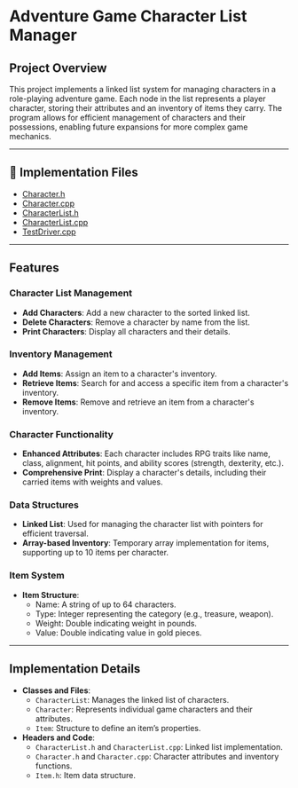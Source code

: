# Adventure Game Character List Manager

## Project Overview
This project implements a linked list system for managing characters in a role-playing adventure game. Each node in the list represents a player character, storing their attributes and an inventory of items they carry. The program allows for efficient management of characters and their possessions, enabling future expansions for more complex game mechanics.

--- 

## 📂 Implementation Files
- [Character.h](https://github.com/EricDelgado993/Adventure-Game-Character-List-Manager/blob/main/Assignment2_DnD/Assignment2_DnD/Character.h)
- [Character.cpp](https://github.com/EricDelgado993/Adventure-Game-Character-List-Manager/blob/main/Assignment2_DnD/Assignment2_DnD/Character.cpp)
- [CharacterList.h](https://github.com/EricDelgado993/Adventure-Game-Character-List-Manager/blob/main/Assignment2_DnD/Assignment2_DnD/CharacterList.h)
- [CharacterList.cpp](https://github.com/EricDelgado993/Adventure-Game-Character-List-Manager/blob/main/Assignment2_DnD/Assignment2_DnD/CharacterList.cpp)
- [TestDriver.cpp](https://github.com/EricDelgado993/Adventure-Game-Character-List-Manager/blob/main/Assignment2_DnD/Assignment2_DnD/TestDriver.cpp)

---

## Features

### Character List Management
- **Add Characters**: Add a new character to the sorted linked list.
- **Delete Characters**: Remove a character by name from the list.
- **Print Characters**: Display all characters and their details.

### Inventory Management
- **Add Items**: Assign an item to a character's inventory.
- **Retrieve Items**: Search for and access a specific item from a character's inventory.
- **Remove Items**: Remove and retrieve an item from a character's inventory.

### Character Functionality
- **Enhanced Attributes**: Each character includes RPG traits like name, class, alignment, hit points, and ability scores (strength, dexterity, etc.).
- **Comprehensive Print**: Display a character's details, including their carried items with weights and values.

### Data Structures
- **Linked List**: Used for managing the character list with pointers for efficient traversal.
- **Array-based Inventory**: Temporary array implementation for items, supporting up to 10 items per character.

### Item System
- **Item Structure**:
  - Name: A string of up to 64 characters.
  - Type: Integer representing the category (e.g., treasure, weapon).
  - Weight: Double indicating weight in pounds.
  - Value: Double indicating value in gold pieces.

---

## Implementation Details
- **Classes and Files**:
  - `CharacterList`: Manages the linked list of characters.
  - `Character`: Represents individual game characters and their attributes.
  - `Item`: Structure to define an item’s properties.
- **Headers and Code**:
  - `CharacterList.h` and `CharacterList.cpp`: Linked list implementation.
  - `Character.h` and `Character.cpp`: Character attributes and inventory functions.
  - `Item.h`: Item data structure.
